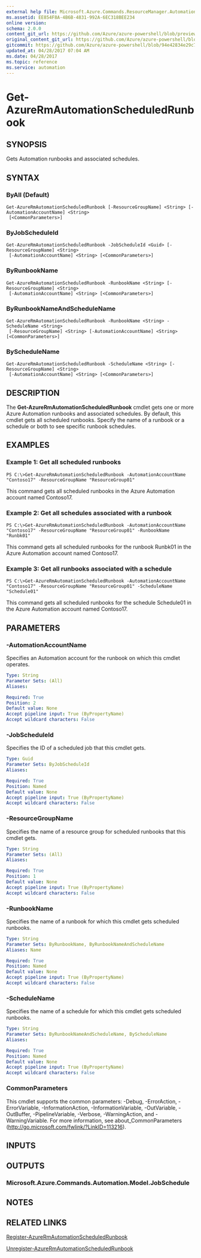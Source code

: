 ```yaml
---
external help file: Microsoft.Azure.Commands.ResourceManager.Automation.dll-Help.xml
ms.assetid: EE854F8A-4B6B-4831-992A-6EC318BEE234
online version:
schema: 2.0.0
content_git_url: https://github.com/Azure/azure-powershell/blob/preview/src/ResourceManager/Automation/Commands.Automation/help/Get-AzureRMAutomationScheduledRunbook.md
original_content_git_url: https://github.com/Azure/azure-powershell/blob/preview/src/ResourceManager/Automation/Commands.Automation/help/Get-AzureRMAutomationScheduledRunbook.md
gitcommit: https://github.com/Azure/azure-powershell/blob/94e42834e29c78cafba9e3f1e99e14af92561036
updated_at: 04/28/2017 07:04 AM
ms.date: 04/28/2017
ms.topic: reference
ms.service: automation
---
```


# Get-AzureRmAutomationScheduledRunbook

## SYNOPSIS
Gets Automation runbooks and associated schedules.

## SYNTAX

### ByAll (Default)
```
Get-AzureRmAutomationScheduledRunbook [-ResourceGroupName] <String> [-AutomationAccountName] <String>
 [<CommonParameters>]
```

### ByJobScheduleId
```
Get-AzureRmAutomationScheduledRunbook -JobScheduleId <Guid> [-ResourceGroupName] <String>
 [-AutomationAccountName] <String> [<CommonParameters>]
```

### ByRunbookName
```
Get-AzureRmAutomationScheduledRunbook -RunbookName <String> [-ResourceGroupName] <String>
 [-AutomationAccountName] <String> [<CommonParameters>]
```

### ByRunbookNameAndScheduleName
```
Get-AzureRmAutomationScheduledRunbook -RunbookName <String> -ScheduleName <String>
 [-ResourceGroupName] <String> [-AutomationAccountName] <String> [<CommonParameters>]
```

### ByScheduleName
```
Get-AzureRmAutomationScheduledRunbook -ScheduleName <String> [-ResourceGroupName] <String>
 [-AutomationAccountName] <String> [<CommonParameters>]
```

## DESCRIPTION
The **Get-AzureRmAutomationScheduledRunbook** cmdlet gets one or more Azure Automation runbooks and associated schedules.
By default, this cmdlet gets all scheduled runbooks.
Specify the name of a runbook or a schedule or both to see specific runbook schedules.

## EXAMPLES

### Example 1: Get all scheduled runbooks
```
PS C:\>Get-AzureRmAutomationScheduledRunbook -AutomationAccountName "Contoso17" -ResourceGroupName "ResourceGroup01"
```

This command gets all scheduled runbooks in the Azure Automation account named Contoso17.

### Example 2: Get all schedules associated with a runbook
```
PS C:\>Get-AzureRmAutomationScheduledRunbook -AutomationAccountName "Contoso17" -ResourceGroupName "ResourceGroup01" -RunbookName "Runbk01"
```

This command gets all scheduled runbooks for the runbook Runbk01 in the Azure Automation account named Contoso17.

### Example 3: Get all runbooks associated with a schedule
```
PS C:\>Get-AzureRmAutomationScheduledRunbook -AutomationAccountName "Contoso17" -ResourceGroupName "ResourceGroup01" -ScheduleName "Schedule01"
```

This command gets all scheduled runbooks for the schedule Schedule01 in the Azure Automation account named Contoso17.

## PARAMETERS

### -AutomationAccountName
Specifies an Automation account for the runbook on which this cmdlet operates.

```yaml
Type: String
Parameter Sets: (All)
Aliases: 

Required: True
Position: 2
Default value: None
Accept pipeline input: True (ByPropertyName)
Accept wildcard characters: False
```

### -JobScheduleId
Specifies the ID of a scheduled job that this cmdlet gets.

```yaml
Type: Guid
Parameter Sets: ByJobScheduleId
Aliases: 

Required: True
Position: Named
Default value: None
Accept pipeline input: True (ByPropertyName)
Accept wildcard characters: False
```

### -ResourceGroupName
Specifies the name of a resource group for scheduled runbooks that this cmdlet gets.

```yaml
Type: String
Parameter Sets: (All)
Aliases: 

Required: True
Position: 1
Default value: None
Accept pipeline input: True (ByPropertyName)
Accept wildcard characters: False
```

### -RunbookName
Specifies the name of a runbook for which this cmdlet gets scheduled runbooks.

```yaml
Type: String
Parameter Sets: ByRunbookName, ByRunbookNameAndScheduleName
Aliases: Name

Required: True
Position: Named
Default value: None
Accept pipeline input: True (ByPropertyName)
Accept wildcard characters: False
```

### -ScheduleName
Specifies the name of a schedule for which this cmdlet gets scheduled runbooks.

```yaml
Type: String
Parameter Sets: ByRunbookNameAndScheduleName, ByScheduleName
Aliases: 

Required: True
Position: Named
Default value: None
Accept pipeline input: True (ByPropertyName)
Accept wildcard characters: False
```

### CommonParameters
This cmdlet supports the common parameters: -Debug, -ErrorAction, -ErrorVariable, -InformationAction, -InformationVariable, -OutVariable, -OutBuffer, -PipelineVariable, -Verbose, -WarningAction, and -WarningVariable. For more information, see about_CommonParameters (http://go.microsoft.com/fwlink/?LinkID=113216).

## INPUTS

## OUTPUTS

### Microsoft.Azure.Commands.Automation.Model.JobSchedule

## NOTES

## RELATED LINKS

[Register-AzureRmAutomationScheduledRunbook](./Register-AzureRMAutomationScheduledRunbook.md)

[Unregister-AzureRmAutomationScheduledRunbook](./Unregister-AzureRMAutomationScheduledRunbook.md)


